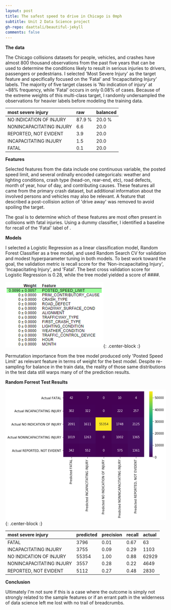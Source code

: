 ```yaml
---
layout: post
title: The safest speed to drive in Chicago is 0mph
subtitle: Unit 2 Data Science project
gh-repo: daattali/beautiful-jekyll 
comments: false
---
```


**The data**

The Chicago collisions datasets for people, vehicles, and crashes have almost 800 thousand observations from the past five years that can be used to determine the conditions likely to result in serious injuries to drivers, passengers or pedestrians.  I selected 'Most Severe Injury' as the target feature and specifically focused on the ‘Fatal’ and ‘Incapacitating Injury’ labels.  The majority of five target classes is 'No indication of injury' at ~88% frequency, while 'Fatal' occurs in only 0.08% of cases.  Because of the extreme weights of this multi-class target, I randomly undersampled the observations for heavier labels before modeling the training data.

| most severe injury | raw | balanced |
| :------ | :--- | :--- |
| NO INDICATION OF INJURY | 87.9 % | 20.0 % |
| NONINCAPACITATING INJURY | 6.6 | 20.0 |
| REPORTED, NOT EVIDENT | 3.9 | 20.0 |
| INCAPACITATING INJURY | 1.5 | 20.0 |
| FATAL | 0.1 | 20.0 |

**Features**

Selected features from the data include one continuous variable, the posted speed limit, and several ordinally encoded categoricals: weather and lighting conditions, crash type (head-on, rear-end, etc), road defects, month of year, hour of day, and contributing causes.  These features all came from the primary crash dataset, but additional information about the involved persons and vehicles may also be relevant.  A feature that described a post-collision action of 'drive away' was removed to avoid spoiling the target.

The goal is to determine which of these features are most often present in collisions with fatal injuries.  Using a dummy classifier, I identified a baseline for recall of the 'Fatal' label of . 

**Models**

I selected a Logistic Regression as a linear classification model, Random Forest Classifier as a tree model, and used Random Search CV for validation and modest hyperparameter tuning in both models.  To best work toward the goal, the validation metric is recall score for the 'Non-incapacitating Injury', 'Incapacitating Injury', and 'Fatal'.  The best cross validation score for Logistic Regression is 0.28, while the tree model yielded a score of ####.  

![permutation](https://github.com/johnwesleyharding/johnwesleyharding.github.io/raw/master/img/crashpermutation.png){: .center-block :}

Permutation importance from the tree model produced only 'Posted Speed Limit' as relevant feature in terms of weight for the best model.  Despite re-sampling for balance in the train data, the reality of those same distributions in the test data still warps many of of the prediction results.

**Random Forrest Test Results**

![confusion](https://github.com/johnwesleyharding/johnwesleyharding.github.io/raw/master/img/image.png){: .center-block :}

| most severe injury | predicted | precision | recall | actual |
| :------ | :--- | :--- | :--- | :--- |
| FATAL | 3796 | 0.01 | 0.67 | 63 |
| INCAPACITATING INJURY | 3755 | 0.09 | 0.29 | 1103 |
| NO INDICATION OF INJURY | 55354 | 1.00 | 0.88 | 62929 |
| NONINCAPACITATING INJURY | 3557 | 0.28 | 0.22 | 4649 |
| REPORTED, NOT EVIDENT | 5112 | 0.27 | 0.48 | 2830 |

**Conclusion**

Ultimately I'm not sure if this is a case where the outcome is simply not strongly related to the sample features or if an errant path in the wilderness of data science left me lost with no trail of breadcrumbs.
